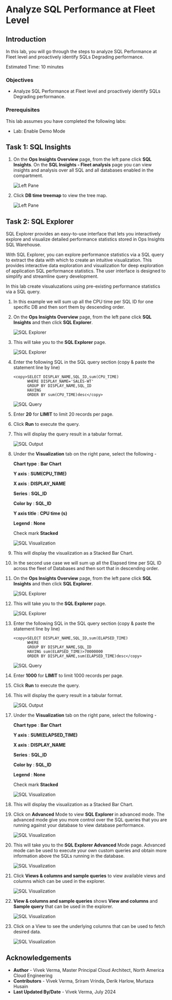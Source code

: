 # Analyze SQL Performance at Fleet Level

## Introduction

In this lab, you will go through the steps to analyze SQL Performance at Fleet level and proactively identify SQLs Degrading performance.

Estimated Time: 10 minutes

### Objectives

-   Analyze SQL Performance at Fleet level and proactively identify SQLs Degrading performance.

### Prerequisites

This lab assumes you have completed the following labs:
* Lab: Enable Demo Mode

## Task 1: SQL Insights

1. On the **Ops Insights Overview** page, from the left pane click **SQL Insights**. On the **SQL Insights - Fleet analysis** page you can view insights and analysis over all SQL and all databases enabled in the compartment.

      ![Left Pane](./images/sql-insights.png " ")

2. Click **DB time treemap** to view the tree map.

      ![Left Pane](./images/sql-insights-treemap.png " ")      

## Task 2: SQL Explorer

SQL Explorer provides an easy-to-use interface that lets you interactively explore and visualize detailed performance statistics stored in Ops Insights SQL Warehouse.

With SQL Explorer, you can explore performance statistics via a SQL query to extract the data with which to create an intuitive visualization. This provides interactive data exploration and visualization for deep exploration of application SQL performance statistics. The user interface is designed to simplify and streamline query development.

In this lab create visualuzations using pre-existing performance statistics via a SQL query.

1. In this example we will sum up all the CPU time per SQL ID for one specific DB and then sort them by descending order.

2. On the **Ops Insights Overview** page, from the left pane click **SQL Insights** and then click **SQL Explorer**.

      ![SQL Explorer](./images/sql-explorer.png " ")

3. This will take you to the **SQL Explorer** page.

      ![SQL Explorer](./images/sql-explorer-main.png " ")

4. Enter the following SQL in the SQL query section (copy & paste the statement line by line)

      ```
      <copy>SELECT DISPLAY_NAME,SQL_ID,sum(CPU_TIME)
            WHERE DISPLAY_NAME='SALES-WT'
            GROUP BY DISPLAY_NAME,SQL_ID
            HAVING
            ORDER BY sum(CPU_TIME)desc</copy>
      ```

      ![SQL Query](./images/sql-query.png " ")

5. Enter **20** for **LIMIT** to limit 20 records per page.

6. Click **Run** to execute the query.

7. This will display the query result in a tabular format.

      ![SQL Output](./images/sql-query-table.png " ")

8. Under the **Visualization** tab on the right pane, select the following -

      **Chart type** : **Bar Chart**

      **Y axis** : **SUM(CPU\_TIME)**
      
      **X axis** : **DISPLAY\_NAME**
      
      **Series** : **SQL\_ID**
      
      **Color by** : **SQL\_ID**
      
      **Y axis title** : **CPU time (s)**
      
      **Legend** : **None**
      
      Check mark **Stacked**

      ![SQL Visualization](./images/sql-query-visual.png " ")

9. This will display the visualization as a Stacked Bar Chart.

10. In the second use case we will sum up all the Elapsed time per SQL ID across the fleet of Databases and then sort that in descending order.

11. On the **Ops Insights Overview** page, from the left pane click **SQL Insights** and then click **SQL Explorer**.

      ![SQL Explorer](./images/sql-explorer.png " ")

12. This will take you to the **SQL Explorer** page.

      ![SQL Explorer](./images/sql-explorer-main.png " ")

13. Enter the following SQL in the SQL query section (copy & paste the statement line by line)

      ```
      <copy>SELECT DISPLAY_NAME,SQL_ID,sum(ELAPSED_TIME)
            WHERE
            ​GROUP BY DISPLAY_NAME,SQL_ID
            HAVING sum(ELAPSED_TIME)>70000000
            ORDER BY DISPLAY_NAME,sum(ELAPSED_TIME)desc</copy>
      ```

      ![SQL Query](./images/sql-query1.png " ")

14. Enter **1000** for **LIMIT** to limit 1000 records per page.

15. Click **Run** to execute the query.

16. This will display the query result in a tabular format.

      ![SQL Output](./images/sql-query-table1.png " ")

17. Under the **Visualization** tab on the right pane, select the following -

      **Chart type** : **Bar Chart**

      **Y axis** : **SUM(ELAPSED\_TIME)**
      
      **X axis** : **DISPLAY\_NAME**
      
      **Series** : **SQL\_ID**
      
      **Color by** : **SQL\_ID**
            
      **Legend** : **None**
      
      Check mark **Stacked**

      ![SQL Visualization](./images/sql-query-visual1.png " ")

9. This will display the visualization as a Stacked Bar Chart.

10. Click on **Advanced** Mode to view **SQL Explorer** in advanced mode. The advanced mode give you more control over the SQL queries that you are running against your database to view database performance.

      ![SQL Visualization](./images/sql-explorer-advanced.png " ")

11. This will take you to the **SQL Explorer Advanced** Mode page. Advanced mode can be used to execute your own custom queries and obtain more information above the SQLs running in the database.

      ![SQL Visualization](./images/sql-explorer-advanced-main.png " ")

12. Click **Views & columns and sample queries** to view available views and columns which can be used in the explorer.

      ![SQL Visualization](./images/sql-explorer-view-queries.png " ")

13. **View & columns and sample queries** shows **View and columns** and **Sample query** that can be used in the explorer.

      ![SQL Visualization](./images/view-queries.png " ")

13. Click on a View to see the underlying columns that can be used to fetch desired data.

      ![SQL Visualization](./images/sql-column-details.png " ")


## Acknowledgements

- **Author** - Vivek Verma, Master Principal Cloud Architect, North America Cloud Engineering
- **Contributors** - Vivek Verma, Sriram Vrinda, Derik Harlow, Murtaza Husain
- **Last Updated By/Date** - Vivek Verma, July 2024
